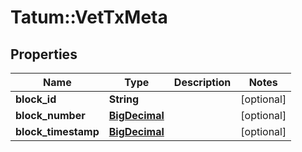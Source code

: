 # Tatum::VetTxMeta

## Properties
Name | Type | Description | Notes
------------ | ------------- | ------------- | -------------
**block_id** | **String** |  | [optional] 
**block_number** | [**BigDecimal**](BigDecimal.md) |  | [optional] 
**block_timestamp** | [**BigDecimal**](BigDecimal.md) |  | [optional] 

